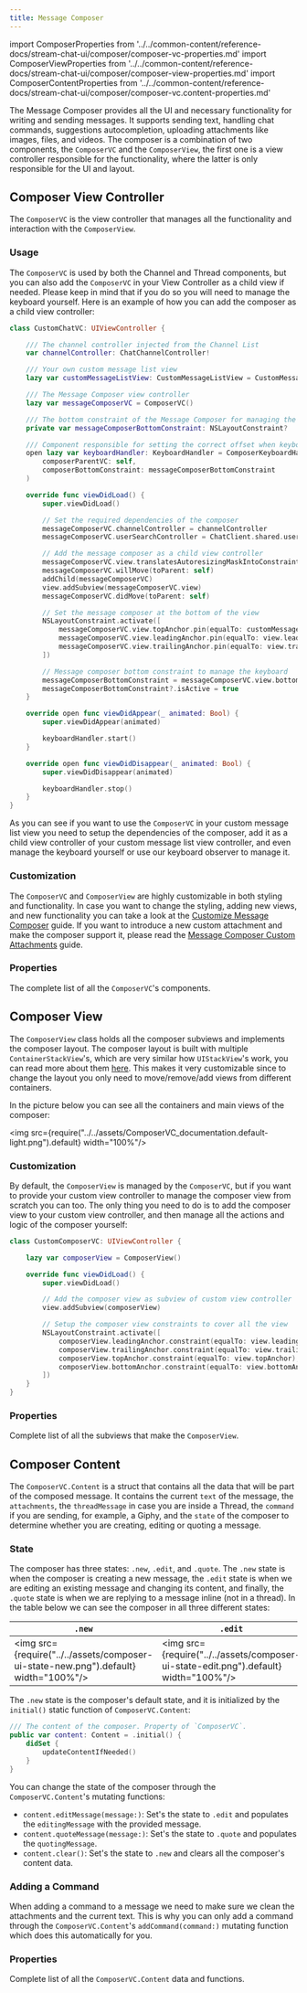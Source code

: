 ```yaml
---
title: Message Composer
---
```


import ComposerProperties from '../../common-content/reference-docs/stream-chat-ui/composer/composer-vc-properties.md'
import ComposerViewProperties from '../../common-content/reference-docs/stream-chat-ui/composer/composer-view-properties.md'
import ComposerContentProperties from '../../common-content/reference-docs/stream-chat-ui/composer/composer-vc.content-properties.md'

The Message Composer provides all the UI and necessary functionality for writing and sending messages. It supports sending text, handling chat commands, suggestions autocompletion, uploading attachments like images, files, and videos. The composer is a combination of two components, the `ComposerVC` and the `ComposerView`, the first one is a view controller responsible for the functionality, where the latter is only responsible for the UI and layout.

## Composer View Controller

The `ComposerVC` is the view controller that manages all the functionality and interaction with the `ComposerView`.

### Usage

The `ComposerVC` is used by both the Channel and Thread components, but you can also add the `ComposerVC` in your View Controller as a child view if needed. Please keep in mind that if you do so you will need to manage the keyboard yourself. Here is an example of how you can add the composer as a child view controller:

```swift
class CustomChatVC: UIViewController {

    /// The channel controller injected from the Channel List
    var channelController: ChatChannelController!

    /// Your own custom message list view
    lazy var customMessageListView: CustomMessageListView = CustomMessageListView()

    /// The Message Composer view controller
    lazy var messageComposerVC = ComposerVC()

    /// The bottom constraint of the Message Composer for managing the keyboard
    private var messageComposerBottomConstraint: NSLayoutConstraint?

    /// Component responsible for setting the correct offset when keyboard frame is changed.
    open lazy var keyboardHandler: KeyboardHandler = ComposerKeyboardHandler(
        composerParentVC: self,
        composerBottomConstraint: messageComposerBottomConstraint
    )

    override func viewDidLoad() {
        super.viewDidLoad()

        // Set the required dependencies of the composer
        messageComposerVC.channelController = channelController
        messageComposerVC.userSearchController = ChatClient.shared.userSearchController()

        // Add the message composer as a child view controller
        messageComposerVC.view.translatesAutoresizingMaskIntoConstraints = false
        messageComposerVC.willMove(toParent: self)
        addChild(messageComposerVC)
        view.addSubview(messageComposerVC.view)
        messageComposerVC.didMove(toParent: self)

        // Set the message composer at the bottom of the view
        NSLayoutConstraint.activate([
            messageComposerVC.view.topAnchor.pin(equalTo: customMessageListView.bottomAnchor),
            messageComposerVC.view.leadingAnchor.pin(equalTo: view.leadingAnchor),
            messageComposerVC.view.trailingAnchor.pin(equalTo: view.trailingAnchor)
        ])

        // Message composer bottom constraint to manage the keyboard
        messageComposerBottomConstraint = messageComposerVC.view.bottomAnchor.pin(equalTo: view.bottomAnchor)
        messageComposerBottomConstraint?.isActive = true
    }

    override open func viewDidAppear(_ animated: Bool) {
        super.viewDidAppear(animated)

        keyboardHandler.start()
    }

    override open func viewDidDisappear(_ animated: Bool) {
        super.viewDidDisappear(animated)

        keyboardHandler.stop()
    }
}
```
As you can see if you want to use the `ComposerVC` in your custom message list view you need to setup the dependencies of the composer, add it as a child view controller of your custom message list view controller, and even manage the keyboard yourself or use our keyboard observer to manage it.

### Customization

The `ComposerVC` and `ComposerView` are highly customizable in both styling and functionality. In case you want to change the styling, adding new views, and new functionality you can take a look at the [Customize Message Composer](../../guides/customize-message-composer) guide. If you want to introduce a new custom attachment and make the composer support it, please read the [Message Composer Custom Attachments](../../guides/working-with-attachments) guide.

### Properties

The complete list of all the `ComposerVC`'s components.

<ComposerProperties/>

## Composer View

The `ComposerView` class holds all the composer subviews and implements the composer layout. The composer layout is built with multiple `ContainerStackView`'s, which are very similar how `UIStackView`'s work, you can read more about them [here](../../custom-components#setuplayout). This makes it very customizable since to change the layout you only need to move/remove/add views from different containers.

In the picture below you can see all the containers and main views of the composer:

<img src={require("../../assets/ComposerVC_documentation.default-light.png").default} width="100%"/>

### Customization

By default, the `ComposerView` is managed by the `ComposerVC`, but if you want to provide your custom view controller to manage the composer view from scratch you can too. The only thing you need to do is to add the composer view to your custom view controller, and then manage all the actions and logic of the composer yourself:

```swift
class CustomComposerVC: UIViewController {

    lazy var composerView = ComposerView()

    override func viewDidLoad() {
        super.viewDidLoad()

        // Add the composer view as subview of custom view controller
        view.addSubview(composerView)

        // Setup the composer view constraints to cover all the view
        NSLayoutConstraint.activate([
            composerView.leadingAnchor.constraint(equalTo: view.leadingAnchor),
            composerView.trailingAnchor.constraint(equalTo: view.trailingAnchor),
            composerView.topAnchor.constraint(equalTo: view.topAnchor),
            composerView.bottomAnchor.constraint(equalTo: view.bottomAnchor)
        ])
    }
}
```

### Properties

Complete list of all the subviews that make the `ComposerView`.

<ComposerViewProperties/>

## Composer Content

The `ComposerVC.Content` is a struct that contains all the data that will be part of the composed message. It contains the current `text` of the message, the `attachments`, the `threadMessage` in case you are inside a Thread, the `command` if you are sending, for example, a Giphy, and the `state` of the composer to determine whether you are creating, editing or quoting a message.

### State
The composer has three states: `.new`, `.edit`, and `.quote`. The `.new` state is when the composer is creating a new message, the `.edit` state is when we are editing an existing message and changing its content, and finally, the `.quote` state is when we are replying to a message inline (not in a thread). In the table below we can see the composer in all three different states:

| `.new`  | `.edit` | `.quote` |
| ------------- | ------------- | ------------- |
| <img src={require("../../assets/composer-ui-state-new.png").default} width="100%"/> | <img src={require("../../assets/composer-ui-state-edit.png").default} width="100%"/> | <img src={require("../../assets/composer-ui-state-quote.png").default} width="100%"/> |

The `.new` state is the composer's default state, and it is initialized by the `initial()` static function of `ComposerVC.Content`:
```swift
/// The content of the composer. Property of `ComposerVC`.
public var content: Content = .initial() {
    didSet {
        updateContentIfNeeded()
    }
}
```

 You can change the state of the composer through the `ComposerVC.Content`'s mutating functions:
- `content.editMessage(message:)`: Set's the state to `.edit` and populates the `editingMessage` with the provided message.
- `content.quoteMessage(message:)`: Set's the state to `.quote` and populates the `quotingMessage`.
- `content.clear()`: Set's the state to `.new` and clears all the composer's content data.

### Adding a Command
When adding a command to a message we need to make sure we clean the attachments and the current text. This is why you can only add a command through the `ComposerVC.Content`'s `addCommand(command:)` mutating function which does this automatically for you.

### Properties

Complete list of all the `ComposerVC.Content` data and functions.

<ComposerContentProperties/>
